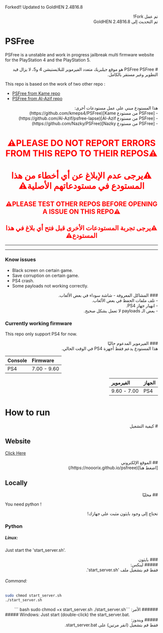 Forked!!
Updated to GoldHEN 2.4B16.8

<div dir="rtl">
تم عمل Fork!<br>
تم التحديث إلى GoldHEN 2.4B16.8
</div>

# PSFree
PSFree is a unstable and work in progress jailbreak multi firmware website for the PlayStation 4 and the PlayStation 5.

<div dir="rtl">
# PSFree
PSFree هو موقع جيلبريك متعدد الفيرموير للبلايستيشن 4 و5، لا يزال قيد التطوير وغير مستقر بالكامل.
</div>

This repo is based on the work of two other repo :
- [PSFree from Kame repo](https://github.com/kmeps4/PSFree) 
- [PSFree from Al-Azif repo](https://github.com/Al-Azif/psfree-lapse)

<div dir="rtl">
هذا المستودع مبني على عمل مستودعات أخرى:<br>
- [PSFree من مستودع Kame](https://github.com/kmeps4/PSFree)<br>
- [PSFree من مستودع Al-Azif](https://github.com/Al-Azif/psfree-lapse)<br>
- [PSFree من مستودع Nazky](https://github.com/Nazky/PSFree)
</div>

<h1 style="color:red;text-align:center;">⚠️PLEASE DO NOT REPORT ERRORS FROM THIS REPO TO THEIR REPOS⚠️</h1>

<h1 dir="rtl" style="color:red;text-align:center;">⚠️يرجى عدم الإبلاغ عن أي أخطاء من هذا المستودع في مستودعاتهم الأصلية⚠️</h1>

<h2 style="color:red;text-align:center;">⚠️PLEASE TEST OTHER REPOS BEFORE OPENING A ISSUE ON THIS REPO⚠️</h2>

<h2 dir="rtl" style="color:red;text-align:center;">⚠️يرجى تجربة المستودعات الأخرى قبل فتح أي بلاغ في هذا المستودع⚠️</h2>

___

---

### Know issues
- Black screen on certain game.
- Save corruption on certain game.
- PS4 crash.
- Some payloads not working correctly.

<div dir="rtl">
### المشاكل المعروفة
- شاشة سوداء في بعض الألعاب.<br>
- تلف ملفات الحفظ في بعض الألعاب.<br>
- انهيار جهاز PS4.<br>
- بعض الـ payloads لا تعمل بشكل صحيح.
</div>

### Currently working firmware

This repo only support PS4 for now.

<div dir="rtl">
### الفيرموير المدعوم حاليًا<br>
هذا المستودع يدعم فقط أجهزة PS4 في الوقت الحالي.
</div>


| Console | Firmware |
|:------ |:----------|
| PS4 | 7.00 - 9.60 |

<div dir="rtl">

| الجهاز | الفيرموير |
|:------ |:----------|
| PS4 | 7.00 - 9.60 |

</div>


# How to run

<div dir="rtl">
# كيفية التشغيل
</div>

## Website
[Click Here](https://nooorix.github.io/psfreee/)

<div dir="rtl">
## الموقع الإلكتروني<br>
[اضغط هنا](https://nooorix.github.io/psfreee/)
</div>

## Locally

<div dir="rtl">
## محليًا
</div>

You need python !

<div dir="rtl">
تحتاج إلى وجود بايثون مثبت على جهازك!
</div>

### Python
##### Linux:
Just start the 'start_server.sh'.

<div dir="rtl">
### بايثون<br>
##### لينكس:<br>
فقط قم بتشغيل ملف 'start_server.sh'.
</div>

###### Command:
```bash
sudo chmod start_server.sh
./start_server.sh
```

<div dir="rtl">
###### الأمر:
```bash
sudo chmod +x start_server.sh
./start_server.sh
```
</div>
##### Windows:
Just start (double-click) the start_server.bat.

<div dir="rtl">
##### ويندوز:<br>
فقط قم بتشغيل (انقر مرتين) على start_server.bat.
</div>
